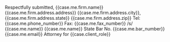Respectfully submitted,
{{case.me.firm.name}}
{{case.me.firm.address.address}}
{{case.me.firm.address.city}}, {{case.me.firm.address.state}} {{case.me.firm.address.zip}}
Tel: {{case.me.phone_number}}
Fax: {{case.me.fax_number}}
/s/ {{case.me.name}}
{{case.me.name}}
State Bar No. {{case.me.bar_number}}
{{case.me.email}}
Attorney for {{case.client_role}}

